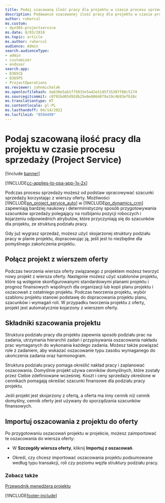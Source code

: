 ```yaml
---
title: Podaj szacowaną ilość pracy dla projektu w czasie procesu sprzedaży
description: Podawanie szacowanej ilość pracy dla projektu w czasie procesu sprzedaży w Project Service
author: ruhercul
ms.custom:
- dyn365-projectservice
ms.date: 8/03/2018
ms.topic: article
ms.author: ruhercul
audience: Admin
search.audienceType:
- admin
- customizer
- enduser
search.app:
- D365CE
- D365PS
- ProjectOperations
ms.reviewer: johnmichalak
ms.openlocfilehash: da638e5ab1f75033e5a42e51d5f35307f88c5174
ms.sourcegitcommit: c0792bd65d92db25e0e8864879a19c4b93efb10c
ms.translationtype: HT
ms.contentlocale: pl-PL
ms.lasthandoff: 04/14/2022
ms.locfileid: "8594499"
---
```

# <a name="provide-work-estimates-for-a-project-during-the-sales-process-project-service"></a>Podaj szacowaną ilość pracy dla projektu w czasie procesu sprzedaży (Project Service)

[!include [banner](../includes/psa-now-project-operations.md)]

[!INCLUDE[cc-applies-to-psa-app-1x-2x](../includes/cc-applies-to-psa-app-1x-2x.md)]

Podczas procesu sprzedaży możesz od podstaw opracowywać szacunki sprzedaży korzystając z wierszy oferty. Możliwości [!INCLUDE[pn_project_service_auto](../includes/pn-project-service-auto.md)] w [!INCLUDE[pn_dynamics_crm](../includes/pn-dynamics-crm.md)] zapewniają bardziej naukowy i deterministyczny sposób przygotowywania szacunków sprzedaży polegający na rozbijaniu pozycji roboczych i kojarzeniu odpowiednich atrybutów, które przyczyniają się do szacunków dla projektu, ze strukturą podziału pracy.  
  
 Gdy już wygrasz sprzedaż, możesz użyć skojarzonej struktury podziału pracy w planie projektu, dopracowując ją, jeśli jest to niezbędne dla pomyślnego zakończenia projektu.  
  
## <a name="link-a-project-to-a-quote-line"></a>Połącz projekt z wierszem oferty  
 Podczas tworzenia wiersza oferty związanego z projektem możesz tworzyć nowy projekt z wiersza oferty. Następnie możesz użyć szablonów projektu, które są wstępnie skonfigurowanymi standardowymi planami projektu i prognoz finansowych wspólnych dla organizacji lub kopii planu projektu i oszacowań z ostatniego projektu. Podczas tworzenia projektu, wybór szablonu projektu stanowi podstawę do dopracowania projektu planu, szacunków i wymagań roli. W przypadku tworzenia projektu z oferty, projekt jest automatycznie kojarzony z wierszem oferty.  
  
## <a name="project-estimate-components"></a>Składniki szacowania projektu  
 Struktura podziału pracy dla projektu zapewnia sposób podziału prac na zadania, utrzymania hierarchii zadań i przypisywania oszacowania nakładu prac wymaganych do wykonania każdego zadania. Możesz także powiązać role z zadaniem, aby wskazać oszacowanie typu zasobu wymaganego do ukończenia zadania oraz harmonogram.  
  
 Struktura podziału pracy pomaga określić nakład pracy i zaplanować oszacowania. Domyślnie projekt używa cenników domyślnych, które zostały przez Ciebie zdefiniowane wcześniej. Koszt i ceny sprzedaży określone w cennikach pomagają określać szacunki finansowe dla podziału pracy projektu.  
  
 Jeśli projekt jest skojarzony z ofertą, a oferta ma inny cennik niż cennik domyślny, cennik oferty jest używany do sporządzania szacunków finansowych.  
  
## <a name="import-estimates-from-a-project-into-a-quote"></a>Importuj oszacowania z projektu do oferty  
 Po przygotowaniu oszacowań projektu w projekcie, możesz zaimportować te oszacowania do wiersza oferty:  
  
-   W **Szczegóły wiersza oferty**, kliknij **Importuj z oszacowań**. 

-   Określ, czy chcesz importować oszacowania projektu podsumowane według typu transakcji, roli czy poziomu węzła struktury podziału pracy.  
  
### <a name="see-also"></a>Zobacz także  
 [Przewodnik menedżera projektu](../psa/project-manager-guide.md)


[!INCLUDE[footer-include](../includes/footer-banner.md)]
